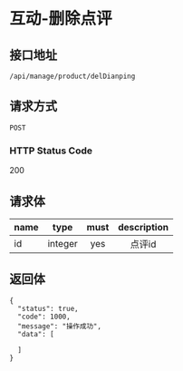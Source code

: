 # 互动-删除点评

## 接口地址

`/api/manage/product/delDianping`

## 请求方式

`POST`

### HTTP Status Code

200

## 请求体

| name     | type     | must     | description |
|----------|:--------:|:--------:|:--------:|
| id   | integer   | yes     | 点评id |



## 返回体

```json5
{
  "status": true,
  "code": 1000,
  "message": "操作成功",
  "data": [
    
  ]
}
``` 
